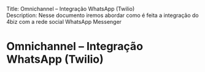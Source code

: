 Title: Omnichannel – Integração WhatsApp (Twilio)  
Description: Nesse documento iremos abordar como é feita a integração do 4biz com a rede social WhatsApp Messenger  

# Omnichannel – Integração WhatsApp (Twilio)
